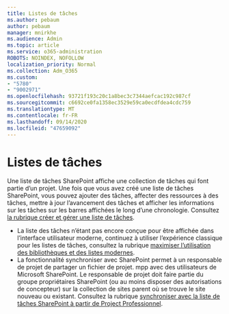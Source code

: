 ```yaml
---
title: Listes de tâches
ms.author: pebaum
author: pebaum
manager: mnirkhe
ms.audience: Admin
ms.topic: article
ms.service: o365-administration
ROBOTS: NOINDEX, NOFOLLOW
localization_priority: Normal
ms.collection: Adm_O365
ms.custom:
- "5780"
- "9002971"
ms.openlocfilehash: 93721f193c20c1a8bec3c7344aefcac192c987cf
ms.sourcegitcommit: c6692ce0fa1358ec3529e59ca0ecdfdea4cdc759
ms.translationtype: MT
ms.contentlocale: fr-FR
ms.lasthandoff: 09/14/2020
ms.locfileid: "47659092"
---
```

# <a name="task-list"></a>Listes de tâches

Une liste de tâches SharePoint affiche une collection de tâches qui font partie d’un projet. Une fois que vous avez créé une liste de tâches SharePoint, vous pouvez ajouter des tâches, affecter des ressources à des tâches, mettre à jour l’avancement des tâches et afficher les informations sur les tâches sur les barres affichées le long d’une chronologie. Consultez [la rubrique créer et gérer une liste de tâches](https://support.microsoft.com/office/466ad207-46fd-4c77-9af1-41bc23cec21a).  

-   La liste des tâches n’étant pas encore conçue pour être affichée dans l’interface utilisateur moderne, continuez à utiliser l’expérience classique pour les listes de tâches, consultez la rubrique [maximiser l’utilisation des bibliothèques et des listes modernes](https://docs.microsoft.com/sharepoint/dev/transform/modernize-userinterface-lists-and-libraries).
-   La fonctionnalité synchroniser avec SharePoint permet à un responsable de projet de partager un fichier de projet. mpp avec des utilisateurs de Microsoft SharePoint. Le responsable de projet doit faire partie du groupe propriétaires SharePoint (ou au moins disposer des autorisations de concepteur) sur la collection de sites parent où se trouve le site nouveau ou existant. Consultez la rubrique [synchroniser avec la liste de tâches SharePoint à partir de Project Professionnel](https://docs.microsoft.com/office/troubleshoot/project/sync-with-tasks-from-project).